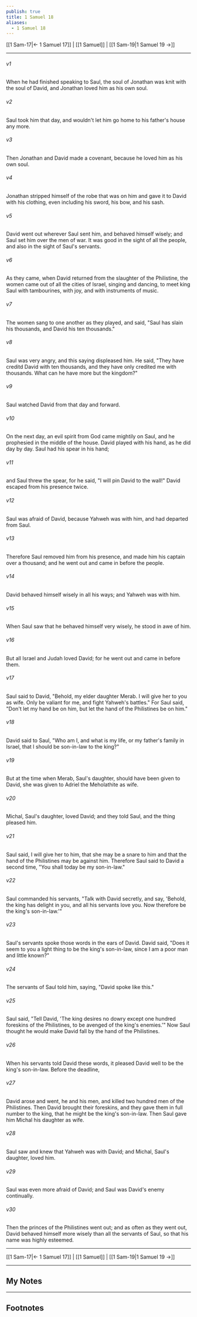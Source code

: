 ```yaml
---
publish: true
title: 1 Samuel 18
aliases:
  - 1 Samuel 18
---
```


[[1 Sam-17|← 1 Samuel 17]] | [[1 Samuel]] | [[1 Sam-19|1 Samuel 19 →]]
***



###### v1 
When he had finished speaking to Saul, the soul of Jonathan was knit with the soul of David, and Jonathan loved him as his own soul. 

###### v2 
Saul took him that day, and wouldn't let him go home to his father's house any more. 

###### v3 
Then Jonathan and David made a covenant, because he loved him as his own soul. 

###### v4 
Jonathan stripped himself of the robe that was on him and gave it to David with his clothing, even including his sword, his bow, and his sash. 

###### v5 
David went out wherever Saul sent him, and behaved himself wisely; and Saul set him over the men of war. It was good in the sight of all the people, and also in the sight of Saul's servants. 

###### v6 
As they came, when David returned from the slaughter of the Philistine, the women came out of all the cities of Israel, singing and dancing, to meet king Saul with tambourines, with joy, and with instruments of music. 

###### v7 
The women sang to one another as they played, and said, "Saul has slain his thousands, and David his ten thousands." 

###### v8 
Saul was very angry, and this saying displeased him. He said, "They have creditd David with ten thousands, and they have only credited me with thousands. What can he have more but the kingdom?" 

###### v9 
Saul watched David from that day and forward. 

###### v10 
On the next day, an evil spirit from God came mightily on Saul, and he prophesied in the middle of the house. David played with his hand, as he did day by day. Saul had his spear in his hand; 

###### v11 
and Saul threw the spear, for he said, "I will pin David to the wall!" David escaped from his presence twice. 

###### v12 
Saul was afraid of David, because Yahweh was with him, and had departed from Saul. 

###### v13 
Therefore Saul removed him from his presence, and made him his captain over a thousand; and he went out and came in before the people. 

###### v14 
David behaved himself wisely in all his ways; and Yahweh was with him. 

###### v15 
When Saul saw that he behaved himself very wisely, he stood in awe of him. 

###### v16 
But all Israel and Judah loved David; for he went out and came in before them. 

###### v17 
Saul said to David, "Behold, my elder daughter Merab. I will give her to you as wife. Only be valiant for me, and fight Yahweh's battles." For Saul said, "Don't let my hand be on him, but let the hand of the Philistines be on him." 

###### v18 
David said to Saul, "Who am I, and what is my life, or my father's family in Israel, that I should be son-in-law to the king?" 

###### v19 
But at the time when Merab, Saul's daughter, should have been given to David, she was given to Adriel the Meholathite as wife. 

###### v20 
Michal, Saul's daughter, loved David; and they told Saul, and the thing pleased him. 

###### v21 
Saul said, I will give her to him, that she may be a snare to him and that the hand of the Philistines may be against him. Therefore Saul said to David a second time, "You shall today be my son-in-law." 

###### v22 
Saul commanded his servants, "Talk with David secretly, and say, 'Behold, the king has delight in you, and all his servants love you. Now therefore be the king's son-in-law.'" 

###### v23 
Saul's servants spoke those words in the ears of David. David said, "Does it seem to you a light thing to be the king's son-in-law, since I am a poor man and little known?" 

###### v24 
The servants of Saul told him, saying, "David spoke like this." 

###### v25 
Saul said, "Tell David, 'The king desires no dowry except one hundred foreskins of the Philistines, to be avenged of the king's enemies.'" Now Saul thought he would make David fall by the hand of the Philistines. 

###### v26 
When his servants told David these words, it pleased David well to be the king's son-in-law. Before the deadline, 

###### v27 
David arose and went, he and his men, and killed two hundred men of the Philistines. Then David brought their foreskins, and they gave them in full number to the king, that he might be the king's son-in-law. Then Saul gave him Michal his daughter as wife. 

###### v28 
Saul saw and knew that Yahweh was with David; and Michal, Saul's daughter, loved him. 

###### v29 
Saul was even more afraid of David; and Saul was David's enemy continually. 

###### v30 
Then the princes of the Philistines went out; and as often as they went out, David behaved himself more wisely than all the servants of Saul, so that his name was highly esteemed.

***
[[1 Sam-17|← 1 Samuel 17]] | [[1 Samuel]] | [[1 Sam-19|1 Samuel 19 →]]

---
## My Notes

---
## Footnotes